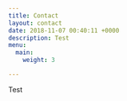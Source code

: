 ```yaml
---
title: Contact
layout: contact
date: 2018-11-07 00:40:11 +0000
description: Test
menu:
  main:
    weight: 3

---
```

Test